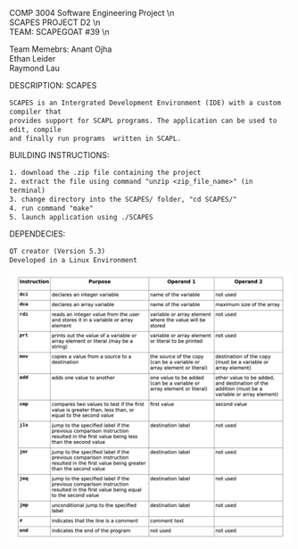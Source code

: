 COMP 3004 Software Engineering Project 		\n	     					
SCAPES PROJECT D2 				\n	     				
TEAM: SCAPEGOAT #39				\n	     								

Team Memebrs: 	Anant Ojha	
		Ethan Leider	
		Raymond Lau	



DESCRIPTION:	SCAPES

	SCAPES is an Intergrated Development Environment (IDE) with a custom compiler that 
	provides support for SCAPL programs. The application can be used to edit, compile
	and finally run programs  written in SCAPL. 


BUILDING INSTRUCTIONS: 

	1. download the .zip file containing the project 
	2. extract the file using command "unzip <zip_file_name>" (in terminal) 
	3. change directory into the SCAPES/ folder, "cd SCAPES/" 
	4. run command "make"
	5. launch application using ./SCAPES


DEPENDECIES:
	
	QT creator (Version 5.3) 
	Developed in a Linux Environment 


![Instruction Set](https://github.com/anantojha/SCAPES/blob/master/Instruction%20Set.png)
